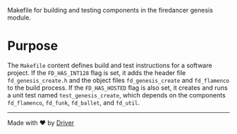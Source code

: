 <!--------------------------------------------------------------------------------->
<!-- IMPORTANT: This file is auto-generated by Driver (https://driver.ai). -------->
<!-- Manual edits may be overwritten on future commits. --------------------------->
<!--------------------------------------------------------------------------------->

Makefile for building and testing components in the firedancer genesis module.

# Purpose
The `Makefile` content defines build and test instructions for a software project. If the `FD_HAS_INT128` flag is set, it adds the header file `fd_genesis_create.h` and the object files `fd_genesis_create` and `fd_flamenco` to the build process. If the `FD_HAS_HOSTED` flag is also set, it creates and runs a unit test named `test_genesis_create`, which depends on the components `fd_flamenco`, `fd_funk`, `fd_ballet`, and `fd_util`.

---
Made with ❤️ by [Driver](https://www.driver.ai/)